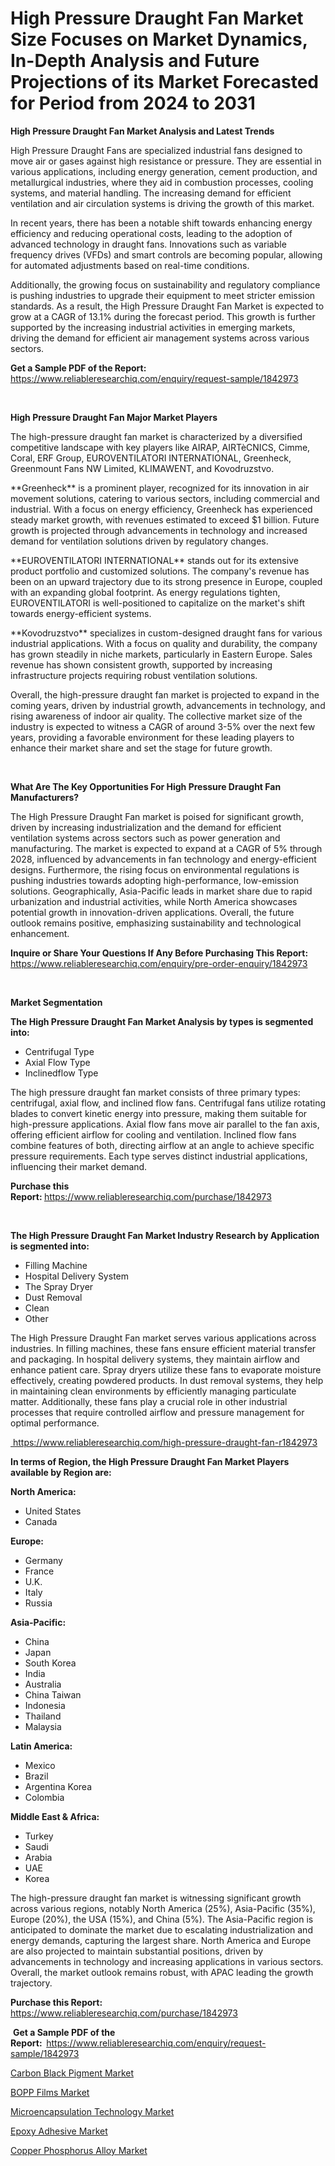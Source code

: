 <p><h1>High Pressure Draught Fan Market Size Focuses on Market Dynamics, In-Depth Analysis and Future Projections of its Market Forecasted for Period from 2024 to 2031</h1></p><p><strong>High Pressure Draught Fan Market Analysis and Latest Trends</strong></p>
<p><p>High Pressure Draught Fans are specialized industrial fans designed to move air or gases against high resistance or pressure. They are essential in various applications, including energy generation, cement production, and metallurgical industries, where they aid in combustion processes, cooling systems, and material handling. The increasing demand for efficient ventilation and air circulation systems is driving the growth of this market.</p><p>In recent years, there has been a notable shift towards enhancing energy efficiency and reducing operational costs, leading to the adoption of advanced technology in draught fans. Innovations such as variable frequency drives (VFDs) and smart controls are becoming popular, allowing for automated adjustments based on real-time conditions. </p><p>Additionally, the growing focus on sustainability and regulatory compliance is pushing industries to upgrade their equipment to meet stricter emission standards. As a result, the High Pressure Draught Fan Market is expected to grow at a CAGR of 13.1% during the forecast period. This growth is further supported by the increasing industrial activities in emerging markets, driving the demand for efficient air management systems across various sectors.</p></p>
<p><strong>Get a Sample PDF of the Report:&nbsp;</strong> <a href="https://www.reliableresearchiq.com/enquiry/request-sample/1842973?utm_campaign=1563&utm_medium=2&utm_source=Github&utm_content=ia&utm_term=17102024&utm_id=high-pressure-draught-fan">https://www.reliableresearchiq.com/enquiry/request-sample/1842973</a></p>
<p>&nbsp;</p>
<p><strong>High Pressure Draught Fan Major Market Players</strong></p>
<p><p>The high-pressure draught fan market is characterized by a diversified competitive landscape with key players like AIRAP, AIRTèCNICS, Cimme, Coral, ERF Group, EUROVENTILATORI INTERNATIONAL, Greenheck, Greenmount Fans NW Limited, KLIMAWENT, and Kovodruzstvo. </p><p>**Greenheck** is a prominent player, recognized for its innovation in air movement solutions, catering to various sectors, including commercial and industrial. With a focus on energy efficiency, Greenheck has experienced steady market growth, with revenues estimated to exceed $1 billion. Future growth is projected through advancements in technology and increased demand for ventilation solutions driven by regulatory changes.</p><p>**EUROVENTILATORI INTERNATIONAL** stands out for its extensive product portfolio and customized solutions. The company's revenue has been on an upward trajectory due to its strong presence in Europe, coupled with an expanding global footprint. As energy regulations tighten, EUROVENTILATORI is well-positioned to capitalize on the market's shift towards energy-efficient systems.</p><p>**Kovodruzstvo** specializes in custom-designed draught fans for various industrial applications. With a focus on quality and durability, the company has grown steadily in niche markets, particularly in Eastern Europe. Sales revenue has shown consistent growth, supported by increasing infrastructure projects requiring robust ventilation solutions.</p><p>Overall, the high-pressure draught fan market is projected to expand in the coming years, driven by industrial growth, advancements in technology, and rising awareness of indoor air quality. The collective market size of the industry is expected to witness a CAGR of around 3-5% over the next few years, providing a favorable environment for these leading players to enhance their market share and set the stage for future growth.</p></p>
<p>&nbsp;</p>
<p><strong>What Are The Key Opportunities For High Pressure Draught Fan Manufacturers?</strong></p>
<p><p>The High Pressure Draught Fan market is poised for significant growth, driven by increasing industrialization and the demand for efficient ventilation systems across sectors such as power generation and manufacturing. The market is expected to expand at a CAGR of 5% through 2028, influenced by advancements in fan technology and energy-efficient designs. Furthermore, the rising focus on environmental regulations is pushing industries towards adopting high-performance, low-emission solutions. Geographically, Asia-Pacific leads in market share due to rapid urbanization and industrial activities, while North America showcases potential growth in innovation-driven applications. Overall, the future outlook remains positive, emphasizing sustainability and technological enhancement.</p></p>
<p><strong>Inquire or Share Your Questions If Any Before Purchasing This Report:</strong> <a href="https://www.reliableresearchiq.com/enquiry/pre-order-enquiry/1842973?utm_campaign=1563&utm_medium=2&utm_source=Github&utm_content=ia&utm_term=17102024&utm_id=high-pressure-draught-fan">https://www.reliableresearchiq.com/enquiry/pre-order-enquiry/1842973</a></p>
<p>&nbsp;</p>
<p><strong>Market Segmentation</strong></p>
<p><strong>The High Pressure Draught Fan Market Analysis by types is segmented into:</strong></p>
<p><ul><li>Centrifugal Type</li><li>Axial Flow Type</li><li>Inclinedflow Type</li></ul></p>
<p><p>The high pressure draught fan market consists of three primary types: centrifugal, axial flow, and inclined flow fans. Centrifugal fans utilize rotating blades to convert kinetic energy into pressure, making them suitable for high-pressure applications. Axial flow fans move air parallel to the fan axis, offering efficient airflow for cooling and ventilation. Inclined flow fans combine features of both, directing airflow at an angle to achieve specific pressure requirements. Each type serves distinct industrial applications, influencing their market demand.</p></p>
<p><strong>Purchase this Report:&nbsp;</strong><a href="https://www.reliableresearchiq.com/purchase/1842973?utm_campaign=1563&utm_medium=2&utm_source=Github&utm_content=ia&utm_term=17102024&utm_id=high-pressure-draught-fan">https://www.reliableresearchiq.com/purchase/1842973</a></p>
<p>&nbsp;</p>
<p><strong>The High Pressure Draught Fan Market Industry Research by Application is segmented into:</strong></p>
<p><ul><li>Filling Machine</li><li>Hospital Delivery System</li><li>The Spray Dryer</li><li>Dust Removal</li><li>Clean</li><li>Other</li></ul></p>
<p><p>The High Pressure Draught Fan market serves various applications across industries. In filling machines, these fans ensure efficient material transfer and packaging. In hospital delivery systems, they maintain airflow and enhance patient care. Spray dryers utilize these fans to evaporate moisture effectively, creating powdered products. In dust removal systems, they help in maintaining clean environments by efficiently managing particulate matter. Additionally, these fans play a crucial role in other industrial processes that require controlled airflow and pressure management for optimal performance.</p></p>
<p><a href="https://www.reliableresearchiq.com/high-pressure-draught-fan-r1842973?utm_campaign=1563&utm_medium=2&utm_source=Github&utm_content=ia&utm_term=17102024&utm_id=high-pressure-draught-fan">&nbsp;https://www.reliableresearchiq.com/high-pressure-draught-fan-r1842973</a></p>
<p><strong>In terms of Region, the High Pressure Draught Fan Market Players available by Region are:</strong></p>
<p>
    <p> <strong> North America: </strong>
        <ul>
            <li>United States</li>
            <li>Canada</li>
        </ul>
        </p> 
    <p> <strong> Europe: </strong>
        <ul>
            <li>Germany</li>
            <li>France</li>
            <li>U.K.</li>
            <li>Italy</li>
            <li>Russia</li>
        </ul>
        </p> 
    <p> <strong> Asia-Pacific: </strong>
        <ul>
            <li>China</li>
            <li>Japan</li>
            <li>South Korea</li>
            <li>India</li>
            <li>Australia</li>
            <li>China Taiwan</li>
            <li>Indonesia</li>
            <li>Thailand</li>
            <li>Malaysia</li>
        </ul>
        </p> 
    <p> <strong> Latin America: </strong>
        <ul>
            <li>Mexico</li>
            <li>Brazil</li>
            <li>Argentina Korea</li>
            <li>Colombia</li>
        </ul>
        </p> 
    <p> <strong> Middle East & Africa: </strong>
        <ul>
            <li>Turkey</li>
            <li>Saudi</li>
            <li>Arabia</li>
            <li>UAE</li>
            <li>Korea</li>
        </ul>
    </p>
    </p>
<p><p>The high-pressure draught fan market is witnessing significant growth across various regions, notably North America (25%), Asia-Pacific (35%), Europe (20%), the USA (15%), and China (5%). The Asia-Pacific region is anticipated to dominate the market due to escalating industrialization and energy demands, capturing the largest share. North America and Europe are also projected to maintain substantial positions, driven by advancements in technology and increasing applications in various sectors. Overall, the market outlook remains robust, with APAC leading the growth trajectory.</p></p>
<p><strong>Purchase this Report: </strong><a href="https://www.reliableresearchiq.com/purchase/1842973?utm_campaign=1563&utm_medium=2&utm_source=Github&utm_content=ia&utm_term=17102024&utm_id=high-pressure-draught-fan">https://www.reliableresearchiq.com/purchase/1842973</a></p>
<p>&nbsp;<strong>Get a Sample PDF of the Report:&nbsp;&nbsp;</strong><a href="https://www.reliableresearchiq.com/enquiry/request-sample/1842973?utm_campaign=1563&utm_medium=2&utm_source=Github&utm_content=ia&utm_term=17102024&utm_id=high-pressure-draught-fan">https://www.reliableresearchiq.com/enquiry/request-sample/1842973</a></p>
<p><strong></strong></p>
<p><p><a href="https://www.linkedin.com/pulse/carbon-black-pigment-market-dynamics-application-types-emerging-lpcge?utm_campaign=1563&utm_medium=2&utm_source=Github&utm_content=ia&utm_term=17102024&utm_id=high-pressure-draught-fan">Carbon Black Pigment Market</a></p><p><a href="https://www.linkedin.com/pulse/unlocking-growth-potential-strategic-analysis-bopp-films-idzfe?utm_campaign=1563&utm_medium=2&utm_source=Github&utm_content=ia&utm_term=17102024&utm_id=high-pressure-draught-fan">BOPP Films Market</a></p><p><a href="https://www.linkedin.com/pulse/microencapsulation-technology-market-global-regional-analysis-bulxe?utm_campaign=1563&utm_medium=2&utm_source=Github&utm_content=ia&utm_term=17102024&utm_id=high-pressure-draught-fan">Microencapsulation Technology Market</a></p><p><a href="https://www.linkedin.com/pulse/global-epoxy-adhesive-market-analysis-trends-forecasts-growth-qbn9e?utm_campaign=1563&utm_medium=2&utm_source=Github&utm_content=ia&utm_term=17102024&utm_id=high-pressure-draught-fan">Epoxy Adhesive Market</a></p><p><a href="https://www.linkedin.com/pulse/evaluating-global-copper-phosphorus-alloy-market-trends-9wohe?utm_campaign=1563&utm_medium=2&utm_source=Github&utm_content=ia&utm_term=17102024&utm_id=high-pressure-draught-fan">Copper Phosphorus Alloy Market</a></p></p>